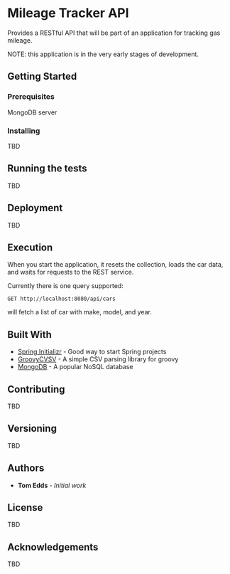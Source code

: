 # Mileage Tracker API

Provides a RESTful API that will be part of an application for tracking gas mileage.

NOTE: this application is in the very early stages of development.


## Getting Started

### Prerequisites

MongoDB server


### Installing

TBD 


## Running the tests

TBD


## Deployment

TBD

## Execution

When you start the application, it resets the collection, loads the car data, and waits for requests to the REST service.

Currently there is one query supported:

 `GET http://localhost:8080/api/cars`

will fetch a list of car with make, model, and year.

## Built With

* [Spring Initializr](https://start.spring.io/) - Good way to start Spring projects
* [GroovyCVSV](https://github.com/xlson/groovycsv/) - A simple CSV parsing library for groovy
* [MongoDB](https://www.mongodb.com/) - A popular NoSQL database

## Contributing

TBD

## Versioning

TBD

## Authors

* **Tom Edds** - *Initial work* 

## License

TBD

## Acknowledgements

TBD


[//]: # (This file based on a temlpate from https://gist.github.com/PurpleBooth/109311bb0361f32d87a2)
